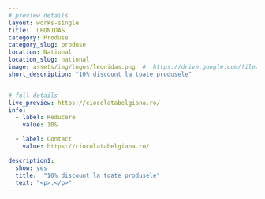 ```yaml
---
# preview details
layout: works-single
title:  LEONIDAS
category: Produse
category_slug: produse
location: National
location_slug: national
image: assets/img/logos/leonidas.png  #  https://drive.google.com/file/d/1wuVml-L91p-9lfNTmEMWzA-OQYPs2vGE/view?usp=share_link
short_description: "10% discount la toate produsele"


# full details
live_preview: https://ciocolatabelgiana.ro/
info:
  - label: Reducere
    value: 10&

  - label: Contact
    value: https://ciocolatabelgiana.ro/ 

description1:
  show: yes
  title:  "10% discount la toate produsele"
  text: "<p>.</p>"
---
```


